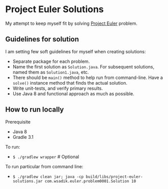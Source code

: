 # Project Euler Solutions

My attempt to keep myself fit by solving [Project Euler](https://projecteuler.net) problem.

## Guidelines for solution

I am setting few soft guidelines for myself when creating solutions:

- Separate package for each problem.
- Name the first solution as `Solution.java`. For subsequent solutions, named them as `Solution1.java`, etc.
- There should be `main()` method to help run from command-line. Have a `solve()` instance method that finds the actual solution.
- Write unit-tests, and verify primary results.
- Use Java 8 and functional approach as much as possible.

## How to run locally

Prerequisite

- Java 8
- Gradle 3.1

To run:

- `$ ./gradlew wrapper` # Optional

To run particular from command line:

- `$ ./gradlew clean jar; java -cp build/libs/project-euler-solutions.jar com.wsadik.euler.problem0001.Solution 10`
